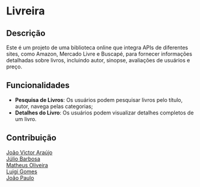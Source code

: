# Livreira
## Descrição

Este é um projeto de uma biblioteca online que integra APIs de diferentes sites, como Amazon, Mercado Livre e Buscapé, para fornecer informações detalhadas sobre livros, incluindo autor, sinopse, avaliações de usuários e preço.

## Funcionalidades

- **Pesquisa de Livros**: Os usuários podem pesquisar livros pelo título, autor, navega pelas categorias;
- **Detalhes do Livro**: Os usuários podem visualizar detalhes completos de um livro.

## Contribuição

[João Victor Araújo](link) <br>
[Júlio Barbosa](https://github.com/juliobrbsa) <br>
[Matheus Oliveira](https://github.com/matheussoliveira323) <br>
[Luigi Gomes](https://github.com/LGAP159) <br>
[João Paulo](https://github.com/joaopaulsl) <br>
